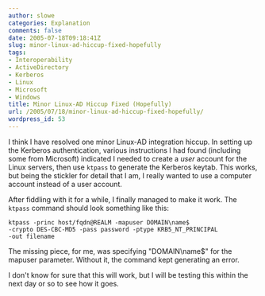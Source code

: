 ```yaml
---
author: slowe
categories: Explanation
comments: false
date: 2005-07-18T09:18:41Z
slug: minor-linux-ad-hiccup-fixed-hopefully
tags:
- Interoperability
- ActiveDirectory
- Kerberos
- Linux
- Microsoft
- Windows
title: Minor Linux-AD Hiccup Fixed (Hopefully)
url: /2005/07/18/minor-linux-ad-hiccup-fixed-hopefully/
wordpress_id: 53
---
```


I think I have resolved one minor Linux-AD integration hiccup. In setting up the Kerberos authentication, various instructions I had found (including some from Microsoft) indicated I needed to create a _user_ account for the Linux servers, then use `ktpass` to generate the Kerberos keytab. This works, but being the stickler for detail that I am, I really wanted to use a computer account instead of a user account.

After fiddling with it for a while, I finally managed to make it work. The `ktpass` command should look something like this:

	ktpass -princ host/fqdn@REALM -mapuser DOMAIN\name$
	-crypto DES-CBC-MD5 -pass password -ptype KRB5_NT_PRINCIPAL
	-out filename

The missing piece, for me, was specifying "DOMAIN\name$" for the mapuser parameter. Without it, the command kept generating an error.

I don't know for sure that this will work, but I will be testing this within the next day or so to see how it goes.
